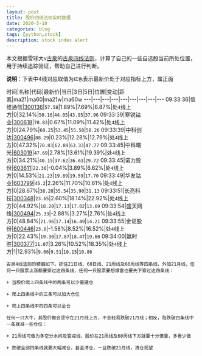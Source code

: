 ```yaml
---
layout: post
title: 股价四线法则实时数据
date: 2020-5-10
categories: blog
tags: [python,stock]
description: stock index alert
---
```



本文根据雪球大v[古泉](https://xueqiu.com/u/7148646888)的[古泉四线法则](https://xueqiu.com/7148646888/130498192)，计算了自己的一些自选股当前所处位置，用于持续追踪验证，帮助自己进行判断。

**说明**：下表中4线对应取值为`红色`表示最新价处于对应指标上方，属正面

时间|名称|代码|最新价|当日|3日|5日|位置|变动|距离|ma21|ma60|ma21w|ma60w
---|---|---|---|---|---|---|---|---
09:33:36|信维通信|[300136](https://xueqiu.com/S/SZ300136)|`57.58`|1.89%|7.69%|6.87%|处`4`线上方|0|32.14%|`50.16`|`44.05`|`43.95`|`37.96`
09:33:39|寒锐钴业|[300618](https://xueqiu.com/S/SZ300618)|`70.83`|0.67%|11.09%|11.42%|处`4`线上方|0|24.79%|`60.25`|`53.45`|`55.50`|`58.26`
09:33:39|中科创达|[300496](https://xueqiu.com/S/SZ300496)|`88.29`|0.23%|12.28%|12.79%|处`4`线上方|0|47.32%|`70.83`|`62.89`|`63.33`|`47.77`
09:33:45|中科曙光|[603019](https://xueqiu.com/S/SH603019)|`47.69`|2.78%|13.61%|19.39%|处`4`线上方|0|34.21%|`40.15`|`37.62`|`36.63`|`29.72`
09:33:45|诺力股份|[603611](https://xueqiu.com/S/SH603611)|`22.36`|-0.04%|3.89%|6.62%|处`4`线上方|0|14.53%|`21.23`|`19.89`|`19.59`|`17.70`
09:33:49|华友钴业|[603799](https://xueqiu.com/S/SH603799)|`45.2`|2.26%|11.70%|10.61%|处`4`线上方|0|28.67%|`38.28`|`35.54`|`35.90`|`31.13`
09:33:51|长亮科技|[300348](https://xueqiu.com/S/SZ300348)|`23.65`|2.60%|18.14%|22.92%|处`4`线上方|0|44.92%|`18.20`|`17.13`|`17.02`|`13.69`
09:33:54|盛天网络|[300494](https://xueqiu.com/S/SZ300494)|`25.33`|-2.88%|3.27%|2.76%|处`4`线上方|0|48.84%|`21.96`|`17.14`|`16.49`|`14.21`
09:33:55|金证股份|[600446](https://xueqiu.com/S/SH600446)|`23.0`|-1.58%|8.52%|16.52%|处`4`线上方|0|22.43%|`19.30`|`17.87`|`18.47`|`19.60`
09:34:00|赢时胜|[300377](https://xueqiu.com/S/SZ300377)|`11.07`|3.26%|10.52%|18.35%|处`4`线上方|1|12.93%|`9.06`|`9.51`|`10.15`|`10.86`

```
古泉4线法则的精髓如下。抓住21日线、60日线、21周线及60周线等四条线，外加21月线，任何一只股票上涨都要穿过这四条线，任何一只股票要想爆雷也要先下穿过这四条线：

+ 当股价爬上四条线中的两条可以少量建仓

+ 爬上四条线中的三条可以加大仓位

+ 爬上四条线中的四条可以全仓

任何一只大牛，其股价都会坚守在21月线上方，不会轻易跌破21月线；相反，每跌破四条线中一条就减一些仓位：

+ 21周线可做为多空分水岭及警戒线，股价在21周线及60周线下方就要十分慎重，多看少做

+ 跌破全部四条线就要大幅减仓，甚至清仓，一旦跌破21月线，清仓观望
```